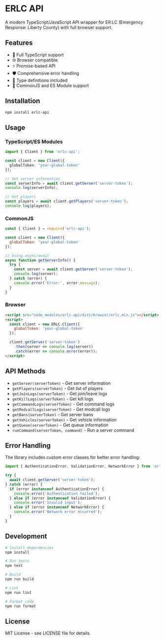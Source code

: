 # ERLC API

A modern TypeScript/JavaScript API wrapper for ER:LC (Emergency Response: Liberty County) with full browser support.

## Features

- 🚀 Full TypeScript support
- 🌐 Browser compatible
- ⚡ Promise-based API
- 🛡️ Comprehensive error handling
- 📘 Type definitions included
- 🔄 CommonJS and ES Module support

## Installation

```bash
npm install erlc-api
```

## Usage

### TypeScript/ES Modules
```typescript
import { Client } from 'erlc-api';

const client = new Client({
  globalToken: 'your-global-token'
});

// Get server information
const serverInfo = await client.getServer('server-token');
console.log(serverInfo);

// Get players
const players = await client.getPlayers('server-token');
console.log(players);
```

### CommonJS
```javascript
const { Client } = require('erlc-api');

const client = new Client({
  globalToken: 'your-global-token'
});

// Using async/await
async function getServerInfo() {
  try {
    const server = await client.getServer('server-token');
    console.log(server);
  } catch (error) {
    console.error('Error:', error.message);
  }
}
```

### Browser
```html
<script src="node_modules/erlc-api/dist/browser/erlc.min.js"></script>
<script>
  const client = new ERLC.Client({
    globalToken: 'your-global-token'
  });

  client.getServer('server-token')
    .then(server => console.log(server))
    .catch(error => console.error(error));
</script>
```

## API Methods

- `getServer(serverToken)` - Get server information
- `getPlayers(serverToken)` - Get list of players
- `getJoinLogs(serverToken)` - Get join/leave logs
- `getKillLogs(serverToken)` - Get kill logs
- `getCommandLogs(serverToken)` - Get command logs
- `getModcallLogs(serverToken)` - Get modcall logs
- `getBans(serverToken)` - Get server bans
- `getVehicles(serverToken)` - Get vehicle information
- `getQueue(serverToken)` - Get queue information
- `runCommand(serverToken, command)` - Run a server command

## Error Handling

The library includes custom error classes for better error handling:

```typescript
import { AuthenticationError, ValidationError, NetworkError } from 'erlc-api';

try {
  await client.getServer('server-token');
} catch (error) {
  if (error instanceof AuthenticationError) {
    console.error('Authentication failed');
  } else if (error instanceof ValidationError) {
    console.error('Invalid input');
  } else if (error instanceof NetworkError) {
    console.error('Network error occurred');
  }
}
```

## Development

```bash
# Install dependencies
npm install

# Run tests
npm test

# Build
npm run build

# Lint
npm run lint

# Format code
npm run format
```

## License

MIT License - see LICENSE file for details.